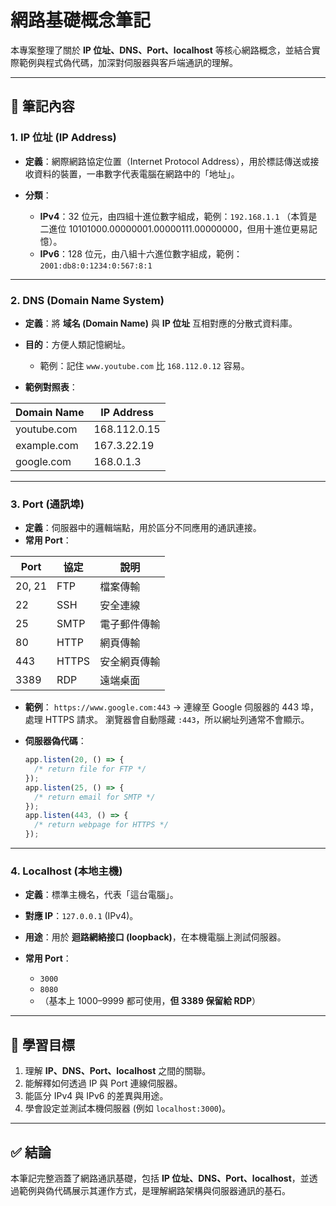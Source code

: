 # 網路基礎概念筆記

本專案整理了關於 **IP 位址、DNS、Port、localhost** 等核心網路概念，並結合實際範例與程式偽代碼，加深對伺服器與客戶端通訊的理解。

---

## 📘 筆記內容

### 1. IP 位址 (IP Address)

- **定義**：網際網路協定位置（Internet Protocol Address），用於標誌傳送或接收資料的裝置，一串數字代表電腦在網路中的「地址」。
- **分類**：

  - **IPv4**：32 位元，由四組十進位數字組成，範例：`192.168.1.1`
    （本質是二進位 10101000.00000001.00000111.00000000，但用十進位更易記憶）。
  - **IPv6**：128 位元，由八組十六進位數字組成，範例：`2001:db8:0:1234:0:567:8:1`

---

### 2. DNS (Domain Name System)

- **定義**：將 **域名 (Domain Name)** 與 **IP 位址** 互相對應的分散式資料庫。
- **目的**：方便人類記憶網址。

  - 範例：記住 `www.youtube.com` 比 `168.112.0.12` 容易。

- **範例對照表**：

| Domain Name | IP Address   |
| ----------- | ------------ |
| youtube.com | 168.112.0.15 |
| example.com | 167.3.22.19  |
| google.com  | 168.0.1.3    |

---

### 3. Port (通訊埠)

- **定義**：伺服器中的邏輯端點，用於區分不同應用的通訊連接。
- **常用 Port**：

| Port   | 協定  | 說明         |
| ------ | ----- | ------------ |
| 20, 21 | FTP   | 檔案傳輸     |
| 22     | SSH   | 安全連線     |
| 25     | SMTP  | 電子郵件傳輸 |
| 80     | HTTP  | 網頁傳輸     |
| 443    | HTTPS | 安全網頁傳輸 |
| 3389   | RDP   | 遠端桌面     |

- **範例**：
  `https://www.google.com:443` → 連線至 Google 伺服器的 443 埠，處理 HTTPS 請求。
  瀏覽器會自動隱藏 `:443`，所以網址列通常不會顯示。

- **伺服器偽代碼**：

  ```javascript
  app.listen(20, () => {
    /* return file for FTP */
  });
  app.listen(25, () => {
    /* return email for SMTP */
  });
  app.listen(443, () => {
    /* return webpage for HTTPS */
  });
  ```

---

### 4. Localhost (本地主機)

- **定義**：標準主機名，代表「這台電腦」。
- **對應 IP**：`127.0.0.1` (IPv4)。
- **用途**：用於 **迴路網絡接口 (loopback)**，在本機電腦上測試伺服器。
- **常用 Port**：

  - `3000`
  - `8080`
  - （基本上 1000–9999 都可使用，**但 3389 保留給 RDP**）

---

## 🚀 學習目標

1. 理解 **IP、DNS、Port、localhost** 之間的關聯。
2. 能解釋如何透過 IP 與 Port 連線伺服器。
3. 能區分 IPv4 與 IPv6 的差異與用途。
4. 學會設定並測試本機伺服器 (例如 `localhost:3000`)。

---

## ✅ 結論

本筆記完整涵蓋了網路通訊基礎，包括 **IP 位址、DNS、Port、localhost**，並透過範例與偽代碼展示其運作方式，是理解網路架構與伺服器通訊的基石。
